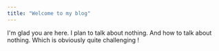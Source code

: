 ```yaml
---
title: "Welcome to my blog"
---
```


I'm glad you are here. I plan to talk about nothing. 
And how to talk about nothing.
Which is obviously quite challenging !

